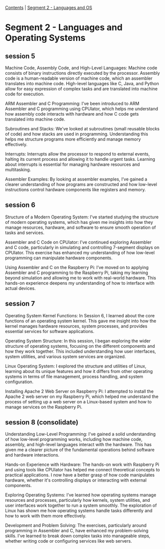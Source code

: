 [Contents](../personal_learning_record/personal_learning_record.md) | [Segment 2 - Languages and OS](../personal_learning_record/segment2.md) 

# Segment 2 - Languages and Operating Systems

## session 5
Machine Code, Assembly Code, and High-Level Languages:
Machine code consists of binary instructions directly executed by the processor. Assembly code is a human-readable version of machine code, which an assembler translates into machine code. High-level languages like C, Java, and Python allow for easy expression of complex tasks and are translated into machine code for execution.

ARM Assembler and C Programming:
I’ve been introduced to ARM Assembler and C programming using CPUlator, which helps me understand how assembly code interacts with hardware and how C code gets translated into machine code.

Subroutines and Stacks:
We’ve looked at subroutines (small reusable blocks of code) and how stacks are used in programming. Understanding this helps me structure programs more efficiently and manage memory effectively.

Interrupts:
Interrupts allow the processor to respond to external events, halting its current process and allowing it to handle urgent tasks. Learning about interrupts is essential for managing hardware resources and multitasking.

Assembler Examples:
By looking at assembler examples, I’ve gained a clearer understanding of how programs are constructed and how low-level instructions control hardware components like registers and memory.

## session 6
Structure of a Modern Operating System:
I’ve started studying the structure of modern operating systems, which has given me insights into how they manage resources, hardware, and software to ensure smooth operation of tasks and services.

Assembler and C Code on CPUlator:
I’ve continued exploring Assembler and C code, particularly in simulating and controlling 7-segment displays on CPUlator. This exercise has enhanced my understanding of how low-level programming can manipulate hardware components.

Using Assembler and C on the Raspberry Pi:
I’ve moved on to applying Assembler and C programming to the Raspberry Pi, taking my learning beyond simulation and allowing me to work with real-world hardware. This hands-on experience deepens my understanding of how to interface with actual devices.
## session 7
Operating System Kernel Functions:
In Session 6, I learned about the core functions of an operating system kernel. This gave me insight into how the kernel manages hardware resources, system processes, and provides essential services for software applications.

Operating System Structure:
In this session, I began exploring the wider structure of operating systems, focusing on the different components and how they work together. This included understanding how user interfaces, system utilities, and various system services are organized.

Linux Operating System:
I explored the structure and utilities of Linux, learning about its unique features and how it differs from other operating systems in terms of file management, process handling, and system configuration.

Installing Apache 2 Web Server on Raspberry Pi:
I attempted to install the Apache 2 web server on my Raspberry Pi, which helped me understand the process of setting up a web server on a Linux-based system and how to manage services on the Raspberry Pi.

## session 8 (consolidate)
Understanding Low-Level Programming:
I've gained a solid understanding of how low-level programming works, including how machine code, assembly, and high-level languages interact with the hardware. This has given me a clearer picture of the fundamental operations behind software and hardware interactions.

Hands-on Experience with Hardware:
The hands-on work with Raspberry Pi and using tools like CPUlator has helped me connect theoretical concepts to practical applications. I now have a better grasp of how code manipulates hardware, whether it's controlling displays or interacting with external components.

Exploring Operating Systems:
I’ve learned how operating systems manage resources and processes, particularly how kernels, system utilities, and user interfaces work together to run a system smoothly. The exploration of Linux has shown me how operating systems handle tasks differently and how to work with them more effectively.

Development and Problem Solving:
The exercises, particularly around programming in Assembler and C, have enhanced my problem-solving skills. I’ve learned to break down complex tasks into manageable steps, whether writing code or configuring services like web servers.

